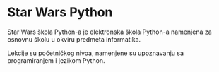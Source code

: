 # Star Wars Python

Star Wars škola Python-a je elektronska škola Python-a namenjena za osnovnu školu u okviru predmeta informatika.

Lekcije su početničkog nivoa, namenjene su upoznavanju sa programiranjem i jezikom Python.
